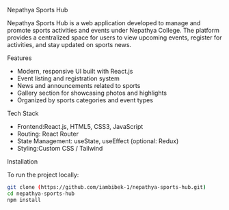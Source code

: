  Nepathya Sports Hub

Nepathya Sports Hub is a web application developed to manage and promote sports activities and events under Nepathya College. The platform provides a centralized space for users to view upcoming events, register for activities, and stay updated on sports news.



Features

- Modern, responsive UI built with React.js  
- Event listing and registration system  
- News and announcements related to sports  
- Gallery section for showcasing photos and highlights  
- Organized by sports categories and event types



Tech Stack

- Frontend:React.js, HTML5, CSS3, JavaScript  
- Routing: React Router  
- State Management: useState, useEffect (optional: Redux)  
- Styling:Custom CSS / Tailwind 



Installation

To run the project locally:

```bash
git clone (https://github.com/iambibek-1/nepathya-sports-hub.git)
cd nepathya-sports-hub
npm install
